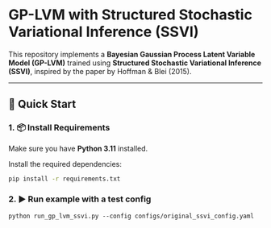 # GP-LVM with Structured Stochastic Variational Inference (SSVI)

This repository implements a **Bayesian Gaussian Process Latent Variable Model (GP-LVM)** trained using **Structured Stochastic Variational Inference (SSVI)**, inspired by the paper by Hoffman & Blei (2015).

---

## 🚀 Quick Start

### 1. 📦 Install Requirements

Make sure you have **Python 3.11** installed.

Install the required dependencies:

```bash
pip install -r requirements.txt
```

### 2. ▶️ Run example with a test config

```
python run_gp_lvm_ssvi.py --config configs/original_ssvi_config.yaml
```
